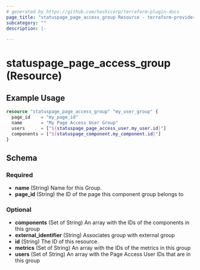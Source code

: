 ```yaml
---
# generated by https://github.com/hashicorp/terraform-plugin-docs
page_title: "statuspage_page_access_group Resource - terraform-provider-statuspage"
subcategory: ""
description: |-
  
---
```


# statuspage_page_access_group (Resource)



## Example Usage

```terraform
resource "statuspage_page_access_group" "my_user_group" {
  page_id    = "my_page_id"
  name       = "My Page Access User Group"
  users      = ["${statuspage_page_access_user.my_user.id}"]
  components = ["${statuspage_component.my_component.id}"]
}
```

<!-- schema generated by tfplugindocs -->
## Schema

### Required

- **name** (String) Name for this Group.
- **page_id** (String) the ID of the page this component group belongs to

### Optional

- **components** (Set of String) An array with the IDs of the components in this group
- **external_identifier** (String) Associates group with external group
- **id** (String) The ID of this resource.
- **metrics** (Set of String) An array with the IDs of the metrics in this group
- **users** (Set of String) An array with the Page Access User IDs that are in this group


